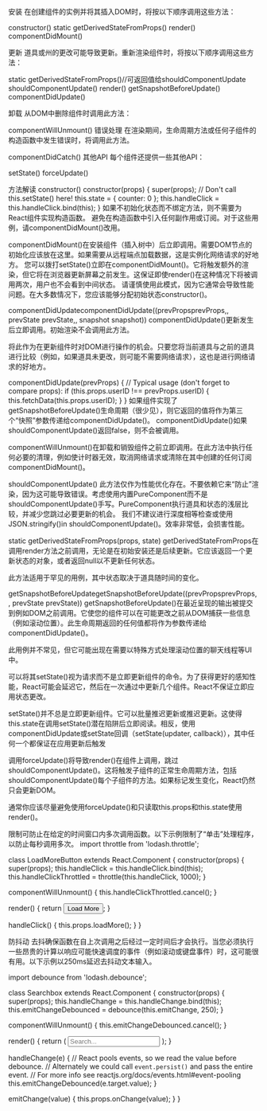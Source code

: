 安装
在创建组件的实例并将其插入DOM时，将按以下顺序调用这些方法：

constructor()
static getDerivedStateFromProps()
render()
componentDidMount()


更新
道具或州的更改可能导致更新。重新渲染组件时，将按以下顺序调用这些方法：

static getDerivedStateFromProps()//可返回值给shouldComponentUpdate
shouldComponentUpdate()
render()
getSnapshotBeforeUpdate()
componentDidUpdate()


卸载
从DOM中删除组件时调用此方法：

componentWillUnmount()
错误处理
在渲染期间，生命周期方法或任何子组件的构造函数中发生错误时，将调用此方法。

componentDidCatch()
其他API
每个组件还提供一些其他API：

setState()
forceUpdate()



方法解读
constructor()
constructor(props) {
  super(props);
  // Don't call this.setState() here!
  this.state = { counter: 0 };
  this.handleClick = this.handleClick.bind(this);
}
如果不初始化状态而不绑定方法，则不需要为React组件实现构造函数。
避免在构造函数中引入任何副作用或订阅。对于这些用例，请componentDidMount()改用。


componentDidMount()在安装组件（插入树中）后立即调用。需要DOM节点的初始化应该放在这里。如果需要从远程端点加载数据，这是实例化网络请求的好地方。
您可以拨打setState()立即在componentDidMount()。它将触发额外的渲染，但它将在浏览器更新屏幕之前发生。这保证即使render()在这种情况下将被调用两次，用户也不会看到中间状态。
请谨慎使用此模式，因为它通常会导致性能问题。在大多数情况下，您应该能够分配初始状态constructor()。



componentDidUpdatecomponentDidUpdate((prevPropsprevProps,, prevState prevState,, snapshot snapshot))
componentDidUpdate()更新发生后立即调用。初始渲染不会调用此方法。

将此作为在更新组件时对DOM进行操作的机会。只要您将当前道具与之前的道具进行比较（例如，如果道具未更改，则可能不需要网络请求），这也是进行网络请求的好地方。

componentDidUpdate(prevProps) {
  // Typical usage (don't forget to compare props):
  if (this.props.userID !== prevProps.userID) {
    this.fetchData(this.props.userID);
  }
}
如果组件实现了getSnapshotBeforeUpdate()生命周期（很少见），则它返回的值将作为第三个“快照”参数传递给componentDidUpdate()。
componentDidUpdate()如果shouldComponentUpdate()返回false，则不会被调用。



componentWillUnmount()在卸载和销毁组件之前立即调用。在此方法中执行任何必要的清理，例如使计时器无效，取消网络请求或清除在其中创建的任何订阅componentDidMount()。



shouldComponentUpdate()
此方法仅作为性能优化存在。不要依赖它来“防止”渲染，因为这可能导致错误。考虑使用内置PureComponent而不是shouldComponentUpdate()手写。PureComponent执行道具和状态的浅层比较，并减少您跳过必要更新的机会。
我们不建议进行深度相等检查或使用JSON.stringify()in shouldComponentUpdate()。效率非常低，会损害性能。



static getDerivedStateFromProps(props, state)
getDerivedStateFromProps在调用render方法之前调用，无论是在初始安装还是后续更新。它应该返回一个更新状态的对象，或者返回null以不更新任何状态。

此方法适用于罕见的用例，其中状态取决于道具随时间的变化。




getSnapshotBeforeUpdategetSnapshotBeforeUpdate((prevPropsprevProps,, prevState prevState))
getSnapshotBeforeUpdate()在最近呈现的输出被提交到例如DOM之前调用。它使您的组件可以在可能更改之前从DOM捕获一些信息（例如滚动位置）。此生命周期返回的任何值都将作为参数传递给componentDidUpdate()。

此用例并不常见，但它可能出现在需要以特殊方式处理滚动位置的聊天线程等UI中。



可以将其setState()视为请求而不是立即更新组件的命令。为了获得更好的感知性能，React可能会延迟它，然后在一次通过中更新几个组件。React不保证立即应用状态更改。

setState()并不总是立即更新组件。它可以批量推迟更新或推迟更新。这使得this.state在调用setState()潜在陷阱后立即阅读。相反，使用componentDidUpdate或setState回调（setState(updater, callback)），其中任何一个都保证在应用更新后触发


调用forceUpdate()将导致render()在组件上调用，跳过shouldComponentUpdate()。这将触发子组件的正常生命周期方法，包括shouldComponentUpdate()每个子组件的方法。如果标记发生变化，React仍然只会更新DOM。

通常你应该尽量避免使用forceUpdate()和只读取this.props和this.state使用render()。



限制可防止在给定的时间窗口内多次调用函数。以下示例限制了“单击”处理程序，以防止每秒调用多次。
import throttle from 'lodash.throttle';

class LoadMoreButton extends React.Component {
  constructor(props) {
    super(props);
    this.handleClick = this.handleClick.bind(this);
    this.handleClickThrottled = throttle(this.handleClick, 1000);
  }

  componentWillUnmount() {
    this.handleClickThrottled.cancel();
  }

  render() {
    return <button onClick={this.handleClickThrottled}>Load More</button>;
  }

  handleClick() {
    this.props.loadMore();
  }
}

防抖动
去抖确保函数在自上次调用之后经过一定时间后才会执行。当您必须执行一些昂贵的计算以响应可能快速调度的事件（例如滚动或键盘事件）时，这可能很有用。以下示例以250ms延迟去抖动文本输入。

import debounce from 'lodash.debounce';

class Searchbox extends React.Component {
  constructor(props) {
    super(props);
    this.handleChange = this.handleChange.bind(this);
    this.emitChangeDebounced = debounce(this.emitChange, 250);
  }

  componentWillUnmount() {
    this.emitChangeDebounced.cancel();
  }

  render() {
    return (
      <input
        type="text"
        onChange={this.handleChange}
        placeholder="Search..."
        defaultValue={this.props.value}
      />
    );
  }

  handleChange(e) {
    // React pools events, so we read the value before debounce.
    // Alternately we could call `event.persist()` and pass the entire event.
    // For more info see reactjs.org/docs/events.html#event-pooling
    this.emitChangeDebounced(e.target.value);
  }

  emitChange(value) {
    this.props.onChange(value);
  }
}
